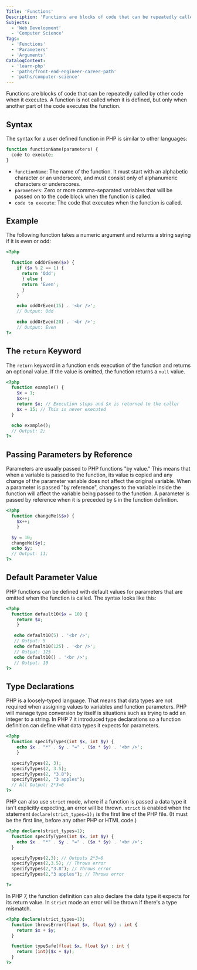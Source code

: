 ```yaml
---
Title: 'Functions'
Description: 'Functions are blocks of code that can be repeatedly called by other code when it executes. A function is not called when it is defined, but only when another part of the code executes the function. The syntax for a user defined function in PHP is similar to other languages: php function functionName(parameters) { code to execute; }'
Subjects:
  - 'Web Development'
  - 'Computer Science'
Tags:
  - 'Functions'
  - 'Parameters'
  - 'Arguments'
CatalogContent:
  - 'learn-php'
  - 'paths/front-end-engineer-career-path'
  - 'paths/computer-science'
---
```


Functions are blocks of code that can be repeatedly called by other code when it executes.
A function is not called when it is defined, but only when another part of the code executes the function.

## Syntax

The syntax for a user defined function in PHP is similar to other languages:

```php
function functionName(parameters) {
  code to execute;
}
```

- `functionName`: The name of the function. It must start with an alphabetic character or an underscore, and must consist only of alphanumeric characters or underscores.
- `parameters`: Zero or more comma-separated variables that will be passed on to the code block when the function is called.
- `code to execute`: The code that executes when the function is called.

## Example

The following function takes a numeric argument and returns a string saying if it is even or odd:

```php
<?php

  function oddOrEven($x) {
    if ($x % 2 == 1) {
      return 'Odd';
      } else {
      return 'Even';
      }
    }

    echo oddOrEven(15) . '<br />';
    // Output: Odd

    echo oddOrEven(20) . '<br />';
    // Output: Even
?>
```

## The `return` Keyword

The `return` keyword in a function ends execution of the function and returns an optional value. If the value is omitted, the function returns a `null` value.

```php
<?php
  function example() {
    $x = 1;
    $x++;
    return $x; // Execution stops and $x is returned to the caller
    $x = 15; // This is never executed
  }

  echo example();
  // Output: 2;
?>
```

## Passing Parameters by Reference

Parameters are usually passed to PHP functions "by value." This means that when a variable is passed to the function,
its value is copied and any change of the parameter variable does not affect the original variable.
When a parameter is passed "by reference", changes to the variable inside the function will affect the variable being passed to the function.
A parameter is passed by reference when it is preceded by `&` in the function definition.

```php
<?php
  function changeMe(&$x) {
    $x++;
    }

  $y = 10;
  changeMe($y);
  echo $y;
  // Output: 11;
?>
```

## Default Parameter Value

PHP functions can be defined with default values for parameters that are omitted when the function is called. The syntax looks like this:

```php
<?php
  function default10($x = 10) {
    return $x;
    }

   echo default10(5) . '<br />';
   // Output: 5
   echo default10(125) . '<br />';
   // Output: 125
   echo default10() . '<br />';
   // Output: 10
?>
```

## Type Declarations

PHP is a loosely-typed language. That means that data types are not required when assigning values to variables and function parameters.
PHP will manage type conversion by itself is situations such as trying to add an integer to a string.
In PHP 7 it introduced type declarations so a function definition can define what data types it expects for parameters.

```php
<?php
  function specifyTypes(int $x, int $y) {
    echo $x . "*" . $y . "=" . ($x * $y) . '<br />';
    }

  specifyTypes(2, 3);
  specifyTypes(2, 3.5);
  specifyTypes(2, "3.8");
  specifyTypes(2, "3 apples");
  // All Output: 2*3=6
?>
```

PHP can also use `strict` mode, where if a function is passed a data type it isn't explicitly expecting, an error will be thrown.
`strict` is enabled when the statement `declare(strict_types=1);` is the first line of the PHP file. (It must be the first line, before any other PHP or HTML code.)

```php
<?php declare(strict_types=1);
  function specifyTypes(int $x, int $y) {
    echo $x . "*" . $y . "=" . ($x * $y) . '<br />';
  }

  specifyTypes(2,3); // Outputs 2*3=6
  specifyTypes(2,3.5); // Throws error
  specifyTypes(2,"3.8"); // Throws error
  specifyTypes(2,"3 apples"); // Throws error

?>
```

In PHP 7, the function definition can also declare the data type it expects for its return value.
In `strict` mode an error will be thrown if there's a type mismatch.

```php
<?php declare(strict_types=1);
  function throwsError(float $x, float $y) : int {
    return $x + $y;
  }

  function typeSafe(float $x, float $y) : int {
    return (int)($x + $y);
  }
?>
```
